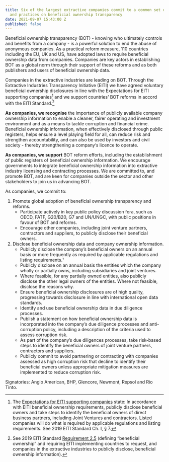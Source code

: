 ```yaml
---
title: Six of the largest extractive companies commit to a common set of policies
  and practices on beneficial ownership transparency
date: 2021-09-07 15:43:00 Z
published: false
---
```


Beneficial ownership transparency (BOT) - knowing who ultimately controls and
benefits from a company - is a powerful solution to end the abuse of anonymous
companies. As a practical reform measure, 110 countries including the EU, UK
and US, have adopted laws to require beneficial ownership data from companies.
Companies are key actors in establishing BOT as a global norm through
their support of these reforms and as both publishers and users of beneficial
ownership data.

Companies in the extractive industries are leading on BOT. Through the Extractive
Industries Transparency Initiative (EITI) we have agreed voluntary beneficial
ownership disclosures in line with the Expectations for EITI supporting companies[^1]
and we support countries’ BOT reforms in accord with the EITI Standard.[^2]

[^1]: The [Expectations for EITI supporting companies](https://eiti.org/document/expectations-for-eiti-supporting-companies) state: In accordance with EITI beneficial ownership requirements,
publicly disclose beneficial owners and take steps to identify the beneficial owners of direct business partners,
including Joint Ventures and contractors. Listed companies will do what is required by applicable regulations and listing
requirements. See 2019 EITI Standard Ch. I, § 7.

[^2]: See 2019 EITI Standard [Requirement 2.5](https://eiti.org/document/eiti-standard-2019#r2-5) (defining “beneficial ownership” and requiring EITI implementing countries to
request, and companies in the extractive industries to publicly disclose, beneficial ownership information).

**As companies, we recognise** the importance of publicly available company
ownership information to enable a cleaner, fairer operating and investment
environment and as a means to tackle corruption and financial crime. Beneficial
ownership information, when effectively disclosed through public registers, helps
ensure a level playing field for all, can reduce risk and strengthen accountability, and
can also be used by investors and civil society - thereby strengthening a company‘s
licence to operate.

**As companies, we support** BOT reform efforts, including the establishment of
public registers of beneficial ownership information. We encourage governments
to integrate beneficial ownership information into extractive industry licensing and
contracting processes. We are committed to, and promote BOT, and are keen for
companies outside the sector and other stakeholders to join us in advancing BOT.

As companies, we commit to:

1. Promote global adoption of beneficial ownership transparency and reforms.
   * Participate actively in key public policy discussion fora, such as OECD, FATF,
G20/B20, G7 and UN/UNGC, with public positions in favour of BOT and
reforms.
   * Encourage other companies, including joint venture partners, contractors
and suppliers, to publicly disclose their beneficial owners.
2. Disclose beneficial ownership data and company ownership information.
   * Publicly disclose the company’s beneficial owners on an annual basis
or more frequently as required by applicable regulations and listing
requirements.¹
   * Publicly disclose on an annual basis the entities which the company wholly
or partially owns, including subsidiaries and joint ventures.
   * Where feasible, for any partially owned entities, also publicly disclose the
other legal owners of the entities. Where not feasible, disclose the reasons
why.
   * Ensure beneficial ownership disclosures are of high quality, progressing
towards disclosure in line with international open data standards.
   * Identify and use beneficial ownership data in due diligence processes.
   * Publish a statement on how beneficial ownership data is incorporated into
the company’s due diligence processes and anti-corruption policy, including
a description of the criteria used to assess corruption risk.
   * As part of the company’s due diligences processes, take risk-based steps
to identify the beneficial owners of joint venture partners, contractors and
suppliers.
   * Publicly commit to avoid partnering or contracting with companies
assessed as high corruption risk that decline to identify their beneficial
owners unless appropriate mitigation measures are implemented to reduce
corruption risk.

Signatories: Anglo American, BHP, Glencore, Newmont, Repsol and Rio Tinto.
